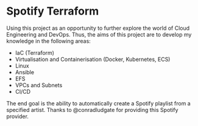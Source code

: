 # Spotify Terraform

Using this project as an opportunity to further explore the world of Cloud Engineering and DevOps. Thus, the aims of this project are to develop my knowledge in the following areas:
- IaC (Terraform)
- Virtualisation and Containerisation (Docker, Kubernetes, ECS)
- Linux
- Ansible
- EFS
- VPCs and Subnets
- CI/CD

The end goal is the ability to automatically create a Spotify playlist from a specified artist. Thanks to @conradludgate for providing this Spotify provider.
